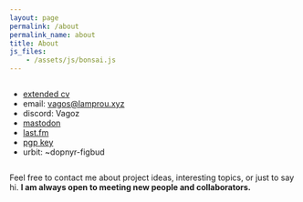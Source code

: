 ```yaml
---
layout: page
permalink: /about
permalink_name: about 
title: About
js_files: 
    - /assets/js/bonsai.js
---
```


<style>
    .container {
        display: grid;
        grid-template-columns: 60% 40%;
    }
    
    .bonsai {
        box-shadow: 5px 5px 5px -5px black; 
        margin-left: -10px;
        margin-right: -10px;
        background-color: #83e68b;
        padding: 10px 20px;
    }
</style>

<div class="container">

<div markdown="1">

* [extended cv](/assets/pdf/cv.pdf)
* email: [vagos@lamprou.xyz](mailto:vagos@lamprou.xyz)
* discord: Vagoz
* [mastodon](https://mastodon.social/@vagozino)
* [last.fm](https://www.last.fm/user/vagozino)
* [pgp key](/assets/txt/evangelos.key)
* urbit: ~dopnyr-figbud

</div>

<div>

<code style="white-space: pre-wrap" id="bonsai-output" title="bonsai"></code>

</div>

</div>


Feel free to contact me about project ideas, interesting topics, or just to say hi.
**I am always open to meeting new people and collaborators.**

